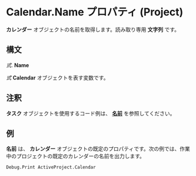 
# Calendar.Name プロパティ (Project)

 **カレンダー** オブジェクトの名前を取得します。読み取り専用 **文字列** です。


## 構文

 _式_. **Name**

 _式_ **Calendar** オブジェクトを表す変数です。


## 注釈

 **タスク** オブジェクトを使用するコード例は、 **[名前](2df034b0-13bc-f912-abbc-6b97b8c8d5ed.md)** を参照してください。


## 例

 **名前** は、 **カレンダー** オブジェクトの既定のプロパティです。次の例では、作業中のプロジェクトの既定のカレンダーの名前を出力します。


```
Debug.Print ActiveProject.Calendar
```

